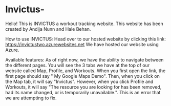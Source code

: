 # Invictus-

Hello! This is INVICTUS a workout tracking website. This website has been created by Andija Nunn and Hale Behan. 

How to use INVICTUS: 
    Head over to our hosted website by clicking this link: https://invictustwo.azurewebsites.net 
                We have hosted our website using Azure. 

Available features: 
    As of right now, we have the ability to navigate between the different pages. You will see the 3 tabs we have at the top of our website called Map, Profile, and Workouts. When you first open the link, the first page should say " My Google Maps Demo". Then, when you click on the Map tab, it will say "Invictus". However, when you click Profile and Workouts, it will say "The resource you are looking for has been removed, had its name changed, or is temporarily unavailable.". This is an error that we are attempting to fix. 
